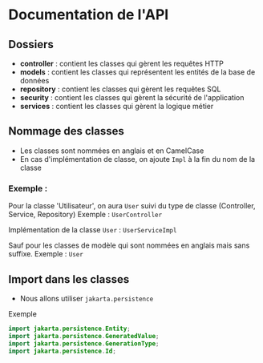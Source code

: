 # Documentation de l'API

## Dossiers

- **controller** : contient les classes qui gèrent les requêtes HTTP
- **models** : contient les classes qui représentent les entités de la base de données
- **repository** : contient les classes qui gèrent les requêtes SQL
- **security** : contient les classes qui gèrent la sécurité de l'application
- **services** : contient les classes qui gèrent la logique métier

## Nommage des classes

- Les classes sont nommées en anglais et en CamelCase
- En cas d'implémentation de classe, on ajoute `Impl` à la fin du nom de la classe

### Exemple :

Pour la classe 'Utilisateur', on aura `User` suivi du type de classe (Controller, Service, Repository)
Exemple : `UserController`

Implémentation de la classe `User` : `UserServiceImpl`

Sauf pour les classes de modèle qui sont nommées en anglais mais sans suffixe.
Exemple : `User`

## Import dans les classes

- Nous allons utiliser `jakarta.persistence`

Exemple

```java
import jakarta.persistence.Entity;
import jakarta.persistence.GeneratedValue;
import jakarta.persistence.GenerationType;
import jakarta.persistence.Id;
```
